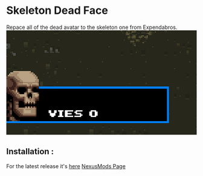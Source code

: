# Skeleton Dead Face
 Repace all of the dead avatar to the skeleton one from Expendabros.  
 ![](.img/showcase.png?raw=true)

## Installation :
 For the latest release it's [here](https://github.com/Gorzon38/Broforce-Mods/releases/tag/SkeletonDeadFace)
 [NexusMods Page](https://www.nexusmods.com/broforce/mods/5)